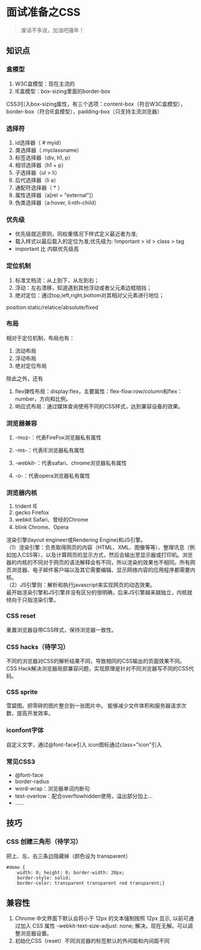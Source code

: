 # 面试准备之CSS
> 废话不多说，加油吧骚年！

## 知识点

### 盒模型
1. W3C盒模型：现在主流的
2. IE盒模型：box-sizing里面的border-box

CSS3引入box-sizing属性，有三个选项：content-box（符合W3C盒模型），border-box（符合IE盒模型），padding-box（只支持主流浏览器）

### 选择符
1. id选择器（ # myid） 
2. 类选择器（.myclassname） 
3. 标签选择器（div, h1, p） 
4. 相邻选择器（h1 + p） 
5. 子选择器（ul > li） 
6. 后代选择器（li a） 
7. 通配符选择器（ * ） 
8. 属性选择器（a[rel = "external"]） 
9. 伪类选择器（a:hover, li:nth-child）

### 优先级
* 优先级就近原则，同权重情况下样式定义最近者为准;
* 载入样式以最后载入的定位为准;优先级为: !important > id > class > tag 
* important 比 内联优先级高

### 定位机制
1. 标准文档流：从上到下，从左到右；
2. 浮动：左右漂移，知道遇到其他浮动或者父元素边框阻挡；
3. 绝对定位：通过top,left,right,bottom对其相对父元素进行地位；

position:static/relatice/absolute/fixed

### 布局
相对于定位机制，布局也有：
1. 流动布局
2. 浮动布局
3. 绝对定位布局

除此之外，还有
1. flex弹性布局：display:flex，主要属性：flex-flow:row/column和flex：number，方向和比例。  
2. 响应式布局：通过媒体查询使用不同的CSS样式，达到兼容设备的效果。

### 浏览器兼容
1. -moz-：代表FireFox浏览器私有属性  
  
2. -ms-：代表IE浏览器私有属性  
  
3. -webkit-：代表safari、chrome浏览器私有属性  
  
4. -o-：代表opera浏览器私有属性  

### 浏览器内核
1. trident IE
2. gecko Firefox
3. webkit Safari、曾经的Chrome
4. blink Chrome、Opera

渲染引擎(layout engineer或Rendering Engine)和JS引擎。   
（1）渲染引擎：负责取得网页的内容（HTML、XML、图像等等）、整理讯息（例如加入CSS等），以及计算网页的显示方式，然后会输出至显示器或打印机。浏览器的内核的不同对于网页的语法解释会有不同，所以渲染的效果也不相同。所有网页浏览器、电子邮件客户端以及其它需要编辑、显示网络内容的应用程序都需要内核。  
（2）JS引擎则：解析和执行javascript来实现网页的动态效果。  
最开始渲染引擎和JS引擎并没有区分的很明确，后来JS引擎越来越独立，内核就倾向于只指渲染引擎。

### CSS reset
重置浏览器自带CSS样式，保持浏览器一致性。

### CSS hacks（待学习）
不同的浏览器对CSS的解析结果不同，导致相同的CSS输出的页面效果不同。CSS Hack解决浏览器局部兼容问题，实现原理是针对不同浏览器写不同的CSS代码。

### CSS sprite
雪碧图。把零碎的图片整合到一张图片中。
能够减少文件体积和服务器请求次数，提高开发效率。

### iconfont字体
自定义文字，通过@font-face引入
icon图标通过class="icon"引入

### 常见CSS3
* @font-face
* border-radius
* word-wrap：浏览器单词内断句
* text-overlow：配合overflowhidden使用，溢出部分加上...
* ……


## 技巧
### CSS 创建三角形（待学习）
把上、左、右三条边隐藏掉（颜色设为 transparent）

	#demo { 
		width: 0; height: 0; border-width: 20px; 
		border-style: solid; 
		border-color: transparent transparent red transparent;}

### 





## 兼容性
1. Chrome 中文界面下默认会将小于 12px 的文本强制按照 12px 显示, 以前可通过加入 CSS 属性 -webkit-text-size-adjust: none; 解决。现在无解。可以调整浏览器设置。
2. 初始化CSS（reset）不同浏览器的标签默认的外间距和内间距不同
